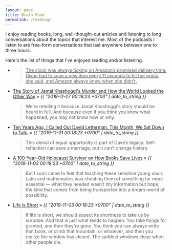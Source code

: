 ```yaml
---
layout: page
title: Brain Food
permalink: /reading/
---
```

I enjoy reading books, long, well-thought-out articles and listening to long conversations about the topics that interest me. Most of the podcasts I listen to are free-form conversations that last anywhere between one to three hours.

Here's the list of things that I've enjoyed reading and/or listening.

<ul class="posts">
  <li>
    <a target="_blank" href="https://www.revealnews.org/article/behind-the-smiles/>Behind the Smiles - Amazon’s internal injury records expose the true toll of its relentless drive for speed</a> &raquo; <i><span>{{ "2019-11-28 00:18:23 +0700" | date_to_string }}</span></i>
    <blockquote>The clock was always ticking on Amazon’s promised delivery time. Dixon had to scan a new item every 11 seconds to hit her quota, she said, and Amazon always knew when she didn’t.</blockquote>
  </li>
  <li>
    <a target="_blank" href="https://www.insider.com/the-murder-of-jamal-khashoggi-2019-10">The Story of Jamal Khashoggi's Murder and How the World Looked the Other Way</a> &raquo; <i><span>{{ "2019-11-27 00:18:23 +0700" | date_to_string }}</span></i>
    <blockquote>We're retelling it because Jamal Khashoggi's story should be heard in full. And because even if you think you know what happened, you may not know how or why.</blockquote>
  </li>
  <li>
    <a target="_blank" href="https://www.vanityfair.com/style/2019/10/david-letterman-conversation-with-nell-scovell">Ten Years Ago, I Called Out David Letterman. This Month, We Sat Down to Talk.</a> &raquo; <i><span>{{ "2019-11-01 00:18:23 +0700" | date_to_string }}</span></i>
    <blockquote>This denial of equal opportunity is part of Dave’s legacy. Self-reflection can save a marriage, but it can’t change history.</blockquote>
  </li>
  <li>
    <a target="_blank" href="https://www.brainpickings.org/2018/12/18/a-velocity-of-being-helen-fagin/">A 100-Year-Old Holocaust Survivor on How Books Save Lives</a> &raquo; <i><span>{{ "2019-11-03 00:18:23 +0700" | date_to_string }}</span></i>
    <blockquote>But I soon came to feel that teaching these sensitive young souls Latin and mathematics was cheating them of something far more essential — what they needed wasn’t dry information but hope, the kind that comes from being transported into a dream-world of possibility.</blockquote>
  </li>
  <li>
    <a target="_blank" href="http://www.paulgraham.com/vb.html">Life is Short</a> &raquo; <i><span>{{ "2019-11-03 00:18:23 +0700" | date_to_string }}</span></i>
    <blockquote>If life is short, we should expect its shortness to take us by surprise. And that is just what tends to happen. You take things for granted, and then they're gone. You think you can always write that book, or climb that mountain, or whatever, and then you realize the window has closed. The saddest windows close when other people die.</blockquote>
  </li>
</ul>

